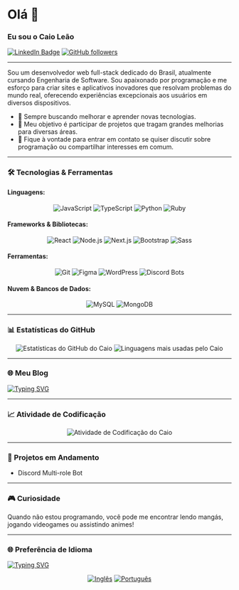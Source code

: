 # Olá 👋

### Eu sou o Caio Leão

[![LinkedIn Badge](https://img.shields.io/badge/LinkedIn-0077B5?style=for-the-badge&logo=linkedin&logoColor=white)](https://www.linkedin.com/in/caio-le%C3%A3o-47273a285/)
[![GitHub followers](https://img.shields.io/github/followers/CaioCoderOne?label=Follow&style=for-the-badge&logo=github)](https://github.com/CaioCoderOne)

---

Sou um desenvolvedor web full-stack dedicado do Brasil, atualmente cursando Engenharia de Software. Sou apaixonado por programação e me esforço para criar sites e aplicativos inovadores que resolvam problemas do mundo real, oferecendo experiências excepcionais aos usuários em diversos dispositivos.

- 🚀 Sempre buscando melhorar e aprender novas tecnologias.
- 🌟 Meu objetivo é participar de projetos que tragam grandes melhorias para diversas áreas.
- 🤝 Fique à vontade para entrar em contato se quiser discutir sobre programação ou compartilhar interesses em comum.

---

### 🛠️ Tecnologias & Ferramentas

#### Linguagens:
<div align="center">
  <img src="https://img.shields.io/badge/JavaScript-008000?style=for-the-badge&logo=javascript&logoColor=FFFF00" alt="JavaScript"/> <!-- Verde e amarelo da bandeira do Brasil -->
  <img src="https://img.shields.io/badge/TypeScript-002776?style=for-the-badge&logo=typescript&logoColor=FFFFFF" alt="TypeScript"/> <!-- Azul e branco da bandeira dos EUA -->
  <img src="https://img.shields.io/badge/Python-3B7A57?style=for-the-badge&logo=python&logoColor=FFFFFF" alt="Python"/> <!-- Verde e branco da bandeira do Brasil -->
  <img src="https://img.shields.io/badge/Ruby-B22222?style=for-the-badge&logo=ruby&logoColor=FFFFFF" alt="Ruby"/> <!-- Vermelho e branco da bandeira dos EUA -->
</div>

#### Frameworks & Bibliotecas:
<div align="center">
  <img src="https://img.shields.io/badge/React-61DAFB?style=for-the-badge&logo=react&logoColor=black" alt="React"/>
  <img src="https://img.shields.io/badge/Node.js-339933?style=for-the-badge&logo=nodedotjs&logoColor=white" alt="Node.js"/>
  <img src="https://img.shields.io/badge/Next.js-000000?style=for-the-badge&logo=nextdotjs&logoColor=white" alt="Next.js"/>
  <img src="https://img.shields.io/badge/Bootstrap-7952B3?style=for-the-badge&logo=bootstrap&logoColor=white" alt="Bootstrap"/>
  <img src="https://img.shields.io/badge/Sass-CC6699?style=for-the-badge&logo=sass&logoColor=white" alt="Sass"/>
</div>

#### Ferramentas:
<div align="center">
  <img src="https://img.shields.io/badge/Git-F05032?style=for-the-badge&logo=git&logoColor=white" alt="Git"/>
  <img src="https://img.shields.io/badge/Figma-F24E1E?style=for-the-badge&logo=figma&logoColor=white" alt="Figma"/>
  <img src="https://img.shields.io/badge/WordPress-21759B?style=for-the-badge&logo=wordpress&logoColor=white" alt="WordPress"/>
  <img src="https://img.shields.io/badge/Discord Bots-7289DA?style=for-the-badge&logo=discord&logoColor=white" alt="Discord Bots"/>
</div>

#### Nuvem & Bancos de Dados:
<div align="center">
  <img src="https://img.shields.io/badge/MySQL-4479A1?style=for-the-badge&logo=mysql&logoColor=white" alt="MySQL"/>
  <img src="https://img.shields.io/badge/MongoDB-47A248?style=for-the-badge&logo=mongodb&logoColor=white" alt="MongoDB"/>
</div>

---

### 📊 Estatísticas do GitHub

<div align="center">
  <img src="https://github-readme-stats.vercel.app/api?username=CaioCoderOne&show_icons=true&theme=dark&count_private=true" alt="Estatísticas do GitHub do Caio"/>
  <img src="https://github-readme-stats.vercel.app/api/top-langs/?username=CaioCoderOne&layout=compact&theme=dark" alt="Linguagens mais usadas pelo Caio"/>
</div>

---

### 🌐 Meu Blog

[![Typing SVG](https://readme-typing-svg.demolab.com/?lines=Em+Construção&center=true&width=1000&duration=10000)](https://git.io/typing-svg)

---

### 📈 Atividade de Codificação

<div align="center">
  <img src="https://github-readme-streak-stats.herokuapp.com/?user=CaioCoderOne&theme=dark" alt="Atividade de Codificação do Caio"/>
</div>

---

### 🚧 Projetos em Andamento

- Discord Multi-role Bot

---

### 🎮 Curiosidade

Quando não estou programando, você pode me encontrar lendo mangás, jogando videogames ou assistindo animes!

---

### 🌐 Preferência de Idioma

[![Typing SVG](https://readme-typing-svg.demolab.com/?lines=Não+é+seu+idioma+preferido?+Mude+aqui&center=true&width=1000&duration=20000)](https://git.io/typing-svg)

<div align="center">
  <a href="https://github.com/CaioCoderOne/README.md"><img src="https://img.shields.io/badge/-Inglês-3C3B6E?style=for-the-badge&logo=google-translate&logoColor=FFFFFF" alt="Inglês"/></a>
  <a href="https://github.com/CaioCoderOne/README.pt.md"><img src="https://img.shields.io/badge/-Português-009739?style=for-the-badge&logo=google-translate&logoColor=FFFFFF" alt="Português"/></a>
</div>
